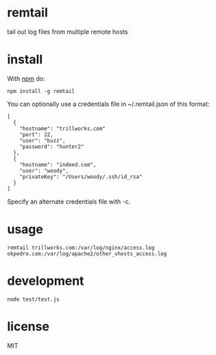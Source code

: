 # remtail

tail out log files from multiple remote hosts

# install

With [npm](https://npmjs.org) do:

```
npm install -g remtail
```

You can optionally use a credentials file in ~/.remtail.json of this format:

```
[
  {
    "hostname": "trillworks.com"
    "port": 22,
    "user": "buzz",
    "password": "hunter2"
  },
  {
    "hostname": "indeed.com",
    "user": "woody",
    "privateKey": "/Users/woody/.ssh/id_rsa"
  }
]
```

Specify an alternate credentials file with -c.

# usage

```
remtail trillworks.com:/var/log/nginx/access.log okpedro.com:/var/log/apache2/other_vhosts_access.log
```

# development

```node test/test.js```

# license

MIT
